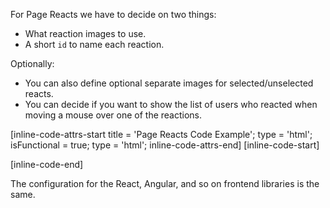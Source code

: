For Page Reacts we have to decide on two things:

- What reaction images to use.
- A short `id` to name each reaction.

Optionally:

- You can also define optional separate images for selected/unselected reacts.
- You can decide if you want to show the list of users who reacted when moving a mouse over one of the reactions. 

[inline-code-attrs-start title = 'Page Reacts Code Example'; type = 'html'; isFunctional = true; type = 'html';  inline-code-attrs-end]
[inline-code-start]
<script src="https://cdn.fastcomments.com/js/embed-v2.min.js"></script>
<div id="page-reacts-example"></div>
<script>
    window.FastCommentsUI(document.getElementById('page-reacts-example'), {
        tenantId: 'demo',
        pageReactConfig: {
            showUsers: true,
            reacts: [
                {id: 'droll', src: 'https://docs.fastcomments.com/images/emojis/droll.png'},
                {id: 'he', src: 'https://docs.fastcomments.com/images/emojis/heart-eyes.png'},
                {id: 'laugh', src: 'https://docs.fastcomments.com/images/emojis/laugh.png'},
                {id: 'puke', src: 'https://docs.fastcomments.com/images/emojis/puke.png', selectedSrc: 'https://docs.fastcomments.com/images/emojis/puke-bw.png' },
                {id: 'rofl', src: 'https://docs.fastcomments.com/images/emojis/rofl.png' },
            ]
        }
    });
</script>
[inline-code-end]

The configuration for the React, Angular, and so on frontend libraries is the same.
